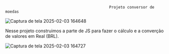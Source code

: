                                                   Projeto conversor de moedas



![Captura de tela 2025-02-03 164648](https://github.com/user-attachments/assets/1d2ab99b-0aa5-43db-98c5-04071d57ac33)


Nesse projeto construimos a parte de JS para fazer o cálculo e a converção de valores em Real (BRL).

![Captura de tela 2025-02-03 164727](https://github.com/user-attachments/assets/771da6a4-b07b-4855-a50f-81849a932b90)
